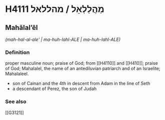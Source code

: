# H4111 מַהֲלַלְאֵל / מהללאל

## Mahălalʼêl

_(mah-hal-al-ale' | ma-huh-lahl-ALE | ma-huh-lahl-ALE)_

### Definition

proper masculine noun; praise of God; from [[H4110]] and [[H410]]; praise of God; Mahalalel, the name of an antediluvian patriarch and of an Israelite; Mahalaleel.

- son of Cainan and the 4th in descent from Adam in the line of Seth
- a descendant of Perez, the son of Judah
### See also

[[G3121]]


